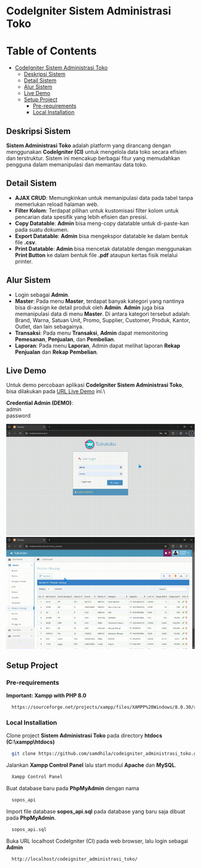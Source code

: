 # CodeIgniter Sistem Administrasi Toko

# Table of Contents

- [CodeIgniter Sistem Administrasi Toko](#codeigniter-sistem-administrasi-toko)
  - [Deskripsi Sistem](#deskripsi-sistem)
  - [Detail Sistem](#detail-sistem)
  - [Alur Sistem](#alur-sistem)
  - [Live Demo](#live-demo)
  - [Setup Project](#setup-project)
    - [Pre-requirements](#pre-requirements)
    - [Local Installation](#local-installation)


## Deskripsi Sistem
**Sistem Administrasi Toko** adalah platform yang dirancang dengan menggunakan **CodeIgniter (CI)** untuk mengelola data toko secara efisien dan terstruktur. Sistem ini mencakup berbagai fitur yang memudahkan pengguna dalam memanipulasi dan memantau data toko.

## Detail Sistem
- **AJAX CRUD**: Memungkinkan untuk memanipulasi data pada tabel tanpa memerlukan reload halaman web.
- **Filter Kolom**: Terdapat pilihan untuk kustomisasi filter kolom untuk pencarian data spesifik yang lebih efisien dan presisi.
- **Copy Datatable**: **Admin** bisa meng-copy datatable untuk di-paste-kan pada suatu dokumen.
- **Export Datatable**: **Admin** bisa mengekspor datatable ke dalam bentuk file **.csv**.
- **Print Datatable**: **Admin** bisa mencetak datatable dengan menggunakan **Print Button** ke dalam bentuk file **.pdf** ataupun kertas fisik melalui printer.

## Alur Sistem
- Login sebagai **Admin**.
- **Master**: Pada menu **Master**, terdapat banyak kategori yang nantinya bisa di-assign ke detail produk oleh **Admin**. **Admin** juga bisa memanipulasi data di menu **Master**. Di antara kategori tersebut adalah:
Brand, Warna, Satuan Unit, Promo, Supplier, Customer, Produk, Kantor, Outlet, dan lain sebagainya.
- **Transaksi**: Pada menu **Transaksi**, **Admin** dapat memonitoring **Pemesanan**, **Penjualan**, dan **Pembelian**.
- **Laporan**: Pada menu **Laporan**, Admin dapat melihat laporan **Rekap Penjualan** dan **Rekap Pembelian**.

## Live Demo
Untuk demo percobaan aplikasi **CodeIgniter Sistem Administrasi Toko**, bisa dilakukan pada
[URL Live Demo](https://toko.samreact.my.id/) ini.\

**Credential Admin (DEMO)**:\
admin\
password

![Demo Administrasi Toko #01 GIF](https://github.com/samdhila/media/blob/main/codeigniter/ci01-optimized.gif)
![Demo Administrasi Toko #02 GIF](https://github.com/samdhila/media/blob/main/codeigniter/ci02-optimized.gif)

## Setup Project

### Pre-requirements
**Important: Xampp with PHP 8.0**
```bash
  https://sourceforge.net/projects/xampp/files/XAMPP%20Windows/8.0.30/xampp-windows-x64-8.0.30-0-VS16-installer.exe/
```

### Local Installation
Clone project **Sistem Administrasi Toko** pada directory **htdocs** **(C:\xampp\htdocs)**
```bash
  git clone https://github.com/samdhila/codeigniter_administrasi_toko.git
```

Jalankan **Xampp Control Panel** lalu start modul **Apache** dan **MySQL**.
```bash
  Xampp Control Panel
```

Buat database baru pada **PhpMyAdmin** dengan nama
```bash
  sopos_api
```

Import file database **sopos_api.sql** pada database yang baru saja dibuat pada **PhpMyAdmin**.
```bash
  sopos_api.sql
```

Buka URL localhost CodeIgniter (CI) pada web browser, lalu login sebagai **Admin**
```bash
  http://localhost/codeigniter_administrasi_toko/
```
